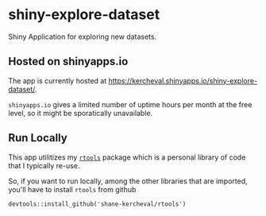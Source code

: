 # shiny-explore-dataset

Shiny Application for exploring new datasets.

## Hosted on shinyapps.io

The app is currently hosted at https://kercheval.shinyapps.io/shiny-explore-dataset/.

`shinyapps.io` gives a limited number of uptime hours per month at the free level, so it might be sporatically unavailable.

## Run Locally

This app utilitizes my [`rtools`](https://github.com/shane-kercheval/rtools) package which is a personal library of code that I typically re-use.

So, if you want to run locally, among the other libraries that are imported, you'll have to install `rtools` from github

```
devtools::install_github('shane-kercheval/rtools')
```
